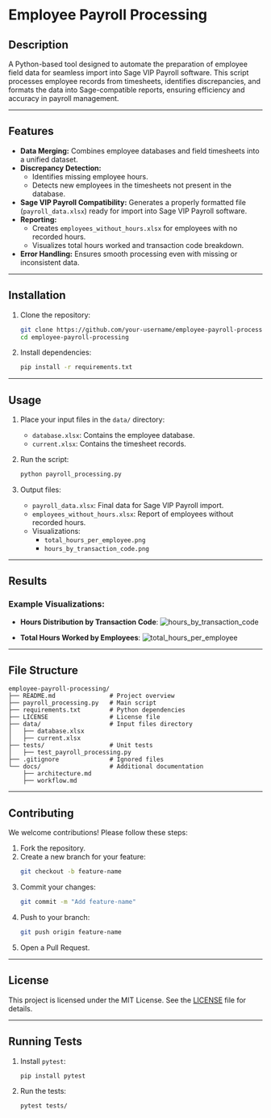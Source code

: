 # Employee Payroll Processing

## Description
A Python-based tool designed to automate the preparation of employee field data for seamless import into Sage VIP Payroll software. This script processes employee records from timesheets, identifies discrepancies, and formats the data into Sage-compatible reports, ensuring efficiency and accuracy in payroll management.

---

## Features
- **Data Merging:** Combines employee databases and field timesheets into a unified dataset.
- **Discrepancy Detection:**
  - Identifies missing employee hours.
  - Detects new employees in the timesheets not present in the database.
- **Sage VIP Payroll Compatibility:** Generates a properly formatted file (`payroll_data.xlsx`) ready for import into Sage VIP Payroll software.
- **Reporting:**
  - Creates `employees_without_hours.xlsx` for employees with no recorded hours.
  - Visualizes total hours worked and transaction code breakdown.
- **Error Handling:** Ensures smooth processing even with missing or inconsistent data.

---

## Installation

1. Clone the repository:
   ```bash
   git clone https://github.com/your-username/employee-payroll-processing.git
   cd employee-payroll-processing
   ```

2. Install dependencies:
   ```bash
   pip install -r requirements.txt
   ```

---

## Usage

1. Place your input files in the `data/` directory:
   - `database.xlsx`: Contains the employee database.
   - `current.xlsx`: Contains the timesheet records.

2. Run the script:
   ```bash
   python payroll_processing.py
   ```

3. Output files:
   - `payroll_data.xlsx`: Final data for Sage VIP Payroll import.
   - `employees_without_hours.xlsx`: Report of employees without recorded hours.
   - Visualizations:
     - `total_hours_per_employee.png`
     - `hours_by_transaction_code.png`

---

## Results

### Example Visualizations:
- **Hours Distribution by Transaction Code**:
  ![hours_by_transaction_code](https://github.com/user-attachments/assets/ac74a007-888d-4bbb-a747-107937f3169e)
          
- **Total Hours Worked by Employees**:
 ![total_hours_per_employee](https://github.com/user-attachments/assets/34a5493c-efde-4207-bf76-3adcfd945390)
         
---

## File Structure
```
employee-payroll-processing/
├── README.md               # Project overview
├── payroll_processing.py   # Main script
├── requirements.txt        # Python dependencies
├── LICENSE                 # License file
├── data/                   # Input files directory
│   ├── database.xlsx
│   ├── current.xlsx
├── tests/                  # Unit tests
│   ├── test_payroll_processing.py
├── .gitignore              # Ignored files
└── docs/                   # Additional documentation
    ├── architecture.md
    ├── workflow.md
```

---

## Contributing
We welcome contributions! Please follow these steps:

1. Fork the repository.
2. Create a new branch for your feature:
   ```bash
   git checkout -b feature-name
   ```
3. Commit your changes:
   ```bash
   git commit -m "Add feature-name"
   ```
4. Push to your branch:
   ```bash
   git push origin feature-name
   ```
5. Open a Pull Request.

---

## License
This project is licensed under the MIT License. See the [LICENSE](LICENSE) file for details.

---

## Running Tests

1. Install `pytest`:
   ```bash
   pip install pytest
   ```
2. Run the tests:
   ```bash
   pytest tests/
   ```



